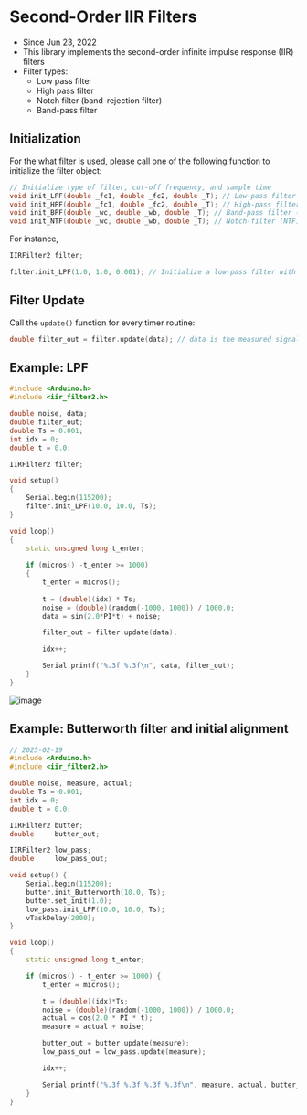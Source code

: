 # Second-Order IIR Filters

- Since Jun 23, 2022
- This library implements the second-order infinite impulse response (IIR) filters
- Filter types:
  - Low pass filter
  - High pass filter
  - Notch filter (band-rejection filter)
  - Band-pass filter

## Initialization

For the what filter is used, please call one of the following function to initialize the filter object:

```cpp
// Initialize type of filter, cut-off frequency, and sample time
void init_LPF(double _fc1, double _fc2, double _T); // Low-pass filter (LPF)
void init_HPF(double _fc1, double _fc2, double _T); // High-pass filter (HPF)
void init_BPF(double _wc, double _wb, double _T); // Band-pass filter (BPF)
void init_NTF(double _wc, double _wb, double _T); // Notch-filter (NTF)
```

For instance,

```cpp
IIRFilter2 filter;

filter.init_LPF(1.0, 1.0, 0.001); // Initialize a low-pass filter with double cut-off frequency 1.0 and with the sampling interval of 0.001 seconds.
```

## Filter Update

Call the `update()` function for every timer routine:

```cpp
double filter_out = filter.update(data); // data is the measured signal to be filtered.
```

## Example: LPF

```cpp
#include <Arduino.h>
#include <iir_filter2.h>

double noise, data;
double filter_out;
double Ts = 0.001;
int idx = 0;
double t = 0.0;

IIRFilter2 filter;

void setup()
{
    Serial.begin(115200);
    filter.init_LPF(10.0, 10.0, Ts);
}

void loop()
{
    static unsigned long t_enter;
    
    if (micros() -t_enter >= 1000)
    {
        t_enter = micros();
        
        t = (double)(idx) * Ts;        
        noise = (double)(random(-1000, 1000)) / 1000.0;    
        data = sin(2.0*PI*t) + noise;

        filter_out = filter.update(data);

        idx++;

        Serial.printf("%.3f %.3f\n", data, filter_out);
    }
}
```
![image](https://user-images.githubusercontent.com/91120147/221400779-43297500-d633-4265-bbe1-6b017a49da48.png)


## Example: Butterworth filter and initial alignment

```cpp
// 2025-02-19
#include <Arduino.h>
#include <iir_filter2.h>

double noise, measure, actual;
double Ts = 0.001;
int idx = 0;
double t = 0.0;

IIRFilter2 butter;
double     butter_out;

IIRFilter2 low_pass;
double     low_pass_out;

void setup() {
    Serial.begin(115200);
    butter.init_Butterworth(10.0, Ts);
    butter.set_init(1.0);
    low_pass.init_LPF(10.0, 10.0, Ts);
    vTaskDelay(2000);
}

void loop()
{
    static unsigned long t_enter;

    if (micros() - t_enter >= 1000) {
        t_enter = micros();

        t = (double)(idx)*Ts;
        noise = (double)(random(-1000, 1000)) / 1000.0;
        actual = cos(2.0 * PI * t);
        measure = actual + noise;

        butter_out = butter.update(measure);
        low_pass_out = low_pass.update(measure);

        idx++;

        Serial.printf("%.3f %.3f %.3f %.3f\n", measure, actual, butter_out, low_pass_out);
    }
}
```